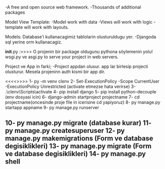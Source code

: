 -A free and open source web framework.
-Thousands of additional packages

Model View Template:
-Model work with data
-Views will work with logic
-template  will work with layouts.

Models: Database'i kullanacagimiz tablolarin olusturuldugu yer.
-Djangoda sql yerine orm kullanacagiz.


__init__.py  :>>>> O projenin bir package oldugunu pythona söylemenin yolu!
wsgi.py ve asgi.py  to serve your project in web servers.

Project ve App in farki;
-Project appdan olusur. app lar birlesip projecti olusturur. Mesela projeninn auth kismi bir app dir. 

<<<<<Installation>>>>>
1- py -m venv clenv
2- Set-ExecutionPolicy -Scope CurrentUser -ExecutionPolicy Unrestricted (activate etmezse hata verirse)
3- .\clenv\Scripts\activate
4- pip install django
5- pip install python-decouple (env dosyasi icin)
6- django-admin startproject projectname
7- cd projectname(oncesinde proje file in icerisine cd yapiyoruz)
8- py manage.py startapp appname
9- py manage.py runserver

10- py manage.py migrate (database kurar)
11- py manage.py createsuperuser
12- py manage.py makemigrations (Form ve database degisiklikleri)
13- py manage.py migrate (Form ve database degisiklikleri)
14- py manage.py shell
--------------------------------------------
